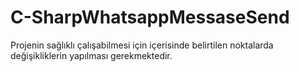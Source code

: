 # C-SharpWhatsappMessaseSend

Projenin sağlıklı çalışabilmesi için içerisinde belirtilen noktalarda değişikliklerin yapılması gerekmektedir.
